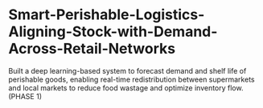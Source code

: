 # Smart-Perishable-Logistics-Aligning-Stock-with-Demand-Across-Retail-Networks
Built a deep learning-based system to forecast demand and shelf life of perishable goods, enabling real-time redistribution between supermarkets and local markets to reduce food wastage and optimize inventory flow.(PHASE 1)
